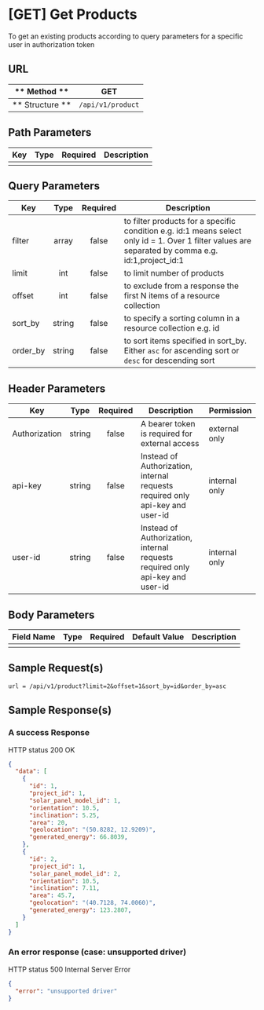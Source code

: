 # [GET] Get Products

To get an existing products according to query parameters for a specific user in authorization token

## URL

| ** Method **    | GET                    | 
| --------------- | ---------------------- | 
| ** Structure ** | `/api/v1/product`      |


## Path Parameters

| Key       | Type      | Required     | Description                     |
| --------- | :-------: | :----------: | ------------------------------- |
|           |           |              |                                 |


## Query Parameters

| Key                | Type      | Required  | Description                                                                                        |
| ------------------ | :-------: | :-------: | -------------------------------------------------------------------------------------------------- |
| filter             | array     | false     | to filter products for a specific condition e.g. id:1 means select only id = 1. Over 1 filter values are separated by comma e.g. id:1,project_id:1 |
| limit              | int       | false     | to limit number of products                                                                        |
| offset             | int       | false     | to exclude from a response the first N items of a resource collection                              |
| sort_by            | string    | false     | to specify a sorting column in a resource collection e.g. id                                       |
| order_by           | string    | false     | to sort items specified in sort_by. Either `asc` for ascending sort or `desc` for descending sort  |


## Header Parameters

| Key                 | Type       | Required  | Description                                                                   | Permission         |
| ------------------- | :--------: | :-------: | ----------------------------------------------------------------------------- | ------------------ |
| Authorization       | string     | false     | A bearer token is required for external access                                | external only      |
| api-key             | string     | false     | Instead of Authorization, internal requests required only api-key and user-id | internal only      |
| user-id             | string     | false     | Instead of Authorization, internal requests required only api-key and user-id | internal only      |


## Body Parameters

| Field Name   | Type     | Required | Default Value   |  Description               |
| ------------ | -------- | -------- | --------------- | -------------------------- |
|              |          |          |                 |                            |


## Sample Request(s) 
```
url = /api/v1/product?limit=2&offset=1&sort_by=id&order_by=asc
```

## Sample Response(s)
### A success Response
HTTP status 200 OK
```json
{
  "data": [
    {
      "id": 1,
      "project_id": 1,
      "solar_panel_model_id": 1,
      "orientation": 10.5,
      "inclination": 5.25,
      "area": 20,
      "geolocation": "(50.8282, 12.9209)",
      "generated_energy": 66.8039,
    },    
    {
      "id": 2,
      "project_id": 1,
      "solar_panel_model_id": 2,
      "orientation": 10.5,
      "inclination": 7.11,
      "area": 45.7,
      "geolocation": "(40.7128, 74.0060)",
      "generated_energy": 123.2807,
    }
  ]
}
```

### An error response (case: unsupported driver)
HTTP status 500 Internal Server Error
```json
{
  "error": "unsupported driver"
}
```
